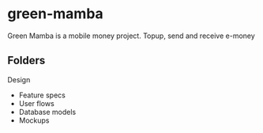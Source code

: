 # green-mamba
Green Mamba is a mobile money project. Topup, send and receive e-money

## Folders
Design 
- Feature specs
- User flows 
- Database models
- Mockups
